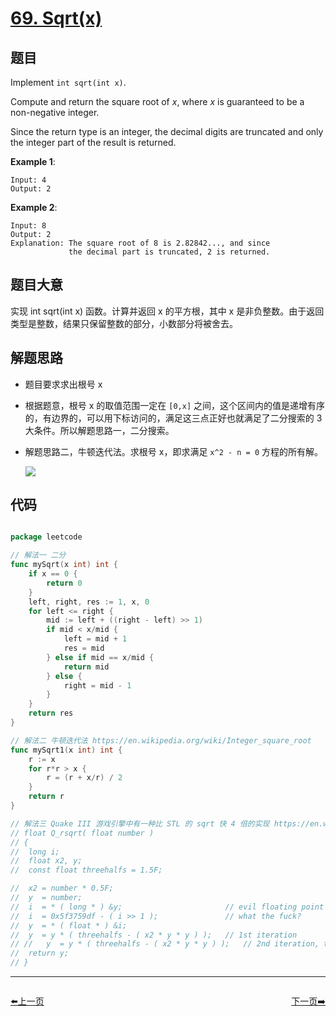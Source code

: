 # [69. Sqrt(x)](https://leetcode.com/problems/sqrtx/)


## 题目

Implement `int sqrt(int x)`.

Compute and return the square root of *x*, where *x* is guaranteed to be a non-negative integer.

Since the return type is an integer, the decimal digits are truncated and only the integer part of the result is returned.

**Example 1**:

    Input: 4
    Output: 2

**Example 2**:

    Input: 8
    Output: 2
    Explanation: The square root of 8 is 2.82842..., and since 
                 the decimal part is truncated, 2 is returned.


## 题目大意

实现 int sqrt(int x) 函数。计算并返回 x 的平方根，其中 x 是非负整数。由于返回类型是整数，结果只保留整数的部分，小数部分将被舍去。



## 解题思路

- 题目要求求出根号 x
- 根据题意，根号 x 的取值范围一定在 `[0,x]` 之间，这个区间内的值是递增有序的，有边界的，可以用下标访问的，满足这三点正好也就满足了二分搜索的 3 大条件。所以解题思路一，二分搜索。
- 解题思路二，牛顿迭代法。求根号 x，即求满足 `x^2 - n = 0` 方程的所有解。

    ![](https://img-blog.csdn.net/20171019164040871?watermark/2/text/aHR0cDovL2Jsb2cuY3Nkbi5uZXQvY2hlbnJlbnhpYW5n/font/5a6L5L2T/fontsize/400/fill/I0JBQkFCMA==/dissolve/70/gravity/Center)

## 代码

```go

package leetcode

// 解法一 二分
func mySqrt(x int) int {
	if x == 0 {
		return 0
	}
	left, right, res := 1, x, 0
	for left <= right {
		mid := left + ((right - left) >> 1)
		if mid < x/mid {
			left = mid + 1
			res = mid
		} else if mid == x/mid {
			return mid
		} else {
			right = mid - 1
		}
	}
	return res
}

// 解法二 牛顿迭代法 https://en.wikipedia.org/wiki/Integer_square_root
func mySqrt1(x int) int {
	r := x
	for r*r > x {
		r = (r + x/r) / 2
	}
	return r
}

// 解法三 Quake III 游戏引擎中有一种比 STL 的 sqrt 快 4 倍的实现 https://en.wikipedia.org/wiki/Fast_inverse_square_root
// float Q_rsqrt( float number )
// {
// 	long i;
// 	float x2, y;
// 	const float threehalfs = 1.5F;

// 	x2 = number * 0.5F;
// 	y  = number;
// 	i  = * ( long * ) &y;                       // evil floating point bit level hacking
// 	i  = 0x5f3759df - ( i >> 1 );               // what the fuck?
// 	y  = * ( float * ) &i;
// 	y  = y * ( threehalfs - ( x2 * y * y ) );   // 1st iteration
// //	y  = y * ( threehalfs - ( x2 * y * y ) );   // 2nd iteration, this can be removed
// 	return y;
// }

```


----------------------------------------------
<div style="display: flex;justify-content: space-between;align-items: center;">
<p><a href="https://books.halfrost.com/leetcode/ChapterFour/0067.Add-Binary/">⬅️上一页</a></p>
<p><a href="https://books.halfrost.com/leetcode/ChapterFour/0070.Climbing-Stairs/">下一页➡️</a></p>
</div>
